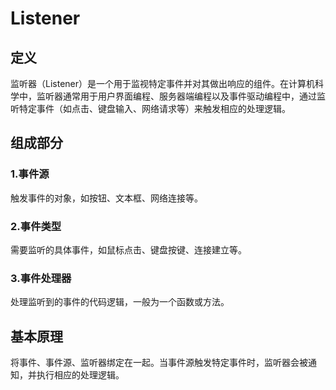 # Listener

## 定义

监听器（Listener）是一个用于监视特定事件并对其做出响应的组件。在计算机科学中，监听器通常用于用户界面编程、服务器端编程以及事件驱动编程中，通过监听特定事件（如点击、键盘输入、网络请求等）来触发相应的处理逻辑。

## 组成部分

### 1.事件源

触发事件的对象，如按钮、文本框、网络连接等。

### 2.事件类型

需要监听的具体事件，如鼠标点击、键盘按键、连接建立等。

### 3.事件处理器

处理监听到的事件的代码逻辑，一般为一个函数或方法。





## 基本原理



将事件、事件源、监听器绑定在一起。当事件源触发特定事件时，监听器会被通知，并执行相应的处理逻辑。
